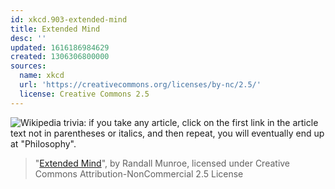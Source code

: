 ```yaml
---
id: xkcd.903-extended-mind
title: Extended Mind
desc: ''
updated: 1616186984629
created: 1306306800000
sources:
  name: xkcd
  url: 'https://creativecommons.org/licenses/by-nc/2.5/'
  license: Creative Commons 2.5
---
```

![Wikipedia trivia: if you take any article, click on the first link in the article text not in parentheses or italics, and then repeat, you will eventually end up at "Philosophy".](https://imgs.xkcd.com/comics/extended_mind.png)
> "[Extended Mind](https://xkcd.com/903/)", by Randall Munroe, licensed under Creative Commons Attribution-NonCommercial 2.5 License
